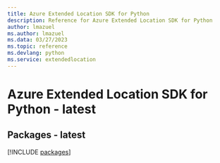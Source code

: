 ```yaml
---
title: Azure Extended Location SDK for Python
description: Reference for Azure Extended Location SDK for Python
author: lmazuel
ms.author: lmazuel
ms.data: 03/27/2023
ms.topic: reference
ms.devlang: python
ms.service: extendedlocation
---
```

# Azure Extended Location SDK for Python - latest
## Packages - latest
[!INCLUDE [packages](extended-location-index.md)]